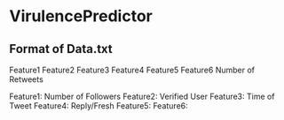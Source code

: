 VirulencePredictor
==================

Format of Data.txt
------------------
Feature1 Feature2 Feature3 Feature4 Feature5 Feature6 Number of Retweets


Feature1: Number of Followers
Feature2: Verified User
Feature3: Time of Tweet
Feature4: Reply/Fresh
Feature5: 
Feature6: